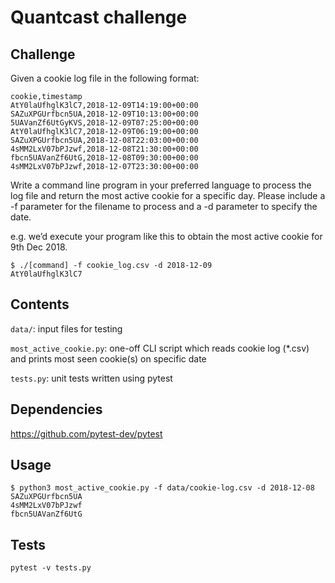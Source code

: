 # Quantcast challenge

## Challenge

Given a cookie log file in the following format:
```
cookie,timestamp
AtY0laUfhglK3lC7,2018-12-09T14:19:00+00:00
SAZuXPGUrfbcn5UA,2018-12-09T10:13:00+00:00
5UAVanZf6UtGyKVS,2018-12-09T07:25:00+00:00
AtY0laUfhglK3lC7,2018-12-09T06:19:00+00:00
SAZuXPGUrfbcn5UA,2018-12-08T22:03:00+00:00
4sMM2LxV07bPJzwf,2018-12-08T21:30:00+00:00
fbcn5UAVanZf6UtG,2018-12-08T09:30:00+00:00
4sMM2LxV07bPJzwf,2018-12-07T23:30:00+00:00
```

Write a command line program in your preferred language to process the log file and return the most active
cookie for a specific day. Please include a -f parameter for the filename to process and a -d parameter to
specify the date.

e.g. we’d execute your program like this to obtain the most active cookie for 9th Dec 2018.

```
$ ./[command] -f cookie_log.csv -d 2018-12-09
AtY0laUfhglK3lC7
```

## Contents
`data/`: input files for testing

`most_active_cookie.py`: one-off CLI script which reads cookie log (*.csv) and prints most seen cookie(s) on specific date 

`tests.py`: unit tests written using pytest

## Dependencies
https://github.com/pytest-dev/pytest

## Usage
```
$ python3 most_active_cookie.py -f data/cookie-log.csv -d 2018-12-08
SAZuXPGUrfbcn5UA
4sMM2LxV07bPJzwf
fbcn5UAVanZf6UtG
```

## Tests
```
pytest -v tests.py
```
